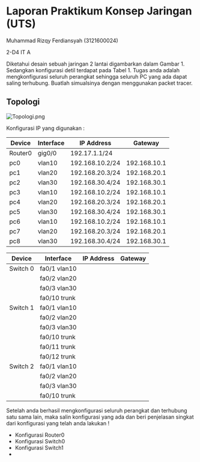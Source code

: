 # Laporan Praktikum Konsep Jaringan (UTS)

Muhammad Rizqy Ferdiansyah (3121600024)

2-D4 IT A

Diketahui desain sebuah jaringan 2 lantai digambarkan dalam Gambar 1.  Sedangkan konfigurasi detil terdapat pada Tabel 1. Tugas anda adalah mengkonfigurasi seluruh perangkat sehingga seluruh PC yang ada dapat saling terhubung. Buatlah simualsinya dengan menggunakan packet tracer.

## Topologi

![Topologi.png](https://i.postimg.cc/NMBwqCxy/Topologi.png)

Konfigurasi IP yang digunakan :

| Device   | Interface    | IP Address      | Gateway      |
| -------- | ------------ | --------------- | ------------ |
| Router0  | gig0/0       | 192.17.1.1/24   |              |
| pc0      | vlan10       | 192.168.10.2/24 | 192.168.10.1 |
| pc1      | vlan20       | 192.168.20.3/24 | 192.168.20.1 |
| pc2      | vlan30       | 192.168.30.4/24 | 192.168.30.1 |
| pc3      | vlan10       | 192.168.10.2/24 | 192.168.10.1 |
| pc4      | vlan20       | 192.168.20.3/24 | 192.168.20.1 |
| pc5      | vlan30       | 192.168.30.4/24 | 192.168.30.1 |
| pc6      | vlan10       | 192.168.10.2/24 | 192.168.10.1 |
| pc7      | vlan20       | 192.168.20.3/24 | 192.168.20.1 |
| pc8      | vlan30       | 192.168.30.4/24 | 192.168.30.1 |

| Device   | Interface    | IP Address      | Gateway      |
| -------- | ------------ | --------------- | ------------ |
| Switch 0 | fa0/1 vlan10 |                 |              |
|          | fa0/2 vlan20 |                 |              |
|          | fa0/3 vlan30 |                 |              |
|          | fa0/10 trunk |                 |              |
| Switch 1 | fa0/1 vlan10 |                 |              |
|          | fa0/2 vlan20 |                 |              |
|          | fa0/3 vlan30 |                 |              |
|          | fa0/10 trunk |                 |              |
|          | fa0/11 trunk |                 |              |
|          | fa0/12 trunk |                 |              |
| Switch 2 | fa0/1 vlan10 |                 |              |
|          | fa0/2 vlan20 |                 |              |
|          | fa0/3 vlan30 |                 |              |
|          | fa0/10 trunk |                 |              |

Setelah anda berhasil mengkonfigurasi seluruh perangkat dan terhubung satu sama lain, maka salin konfigurasi yang ada dan beri penjelasan singkat dari konfigurasi yang telah anda lakukan !

- Konfigurasi Router0
- Konfigurasi Switch0
- Konfigurasi Switch1
- 

